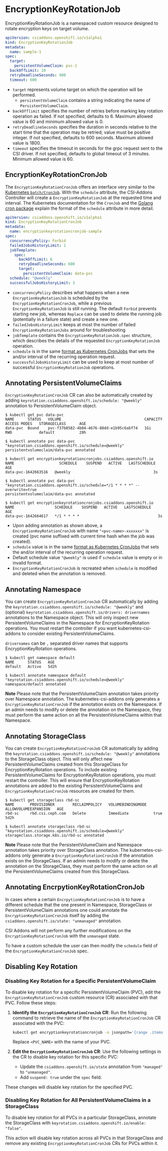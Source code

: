 # EncryptionKeyRotationJob

EncryptionKeyRotationJob is a namespaced custom resource designed to rotate encryption keys on target volume.

```yaml
apiVersion: csiaddons.openshift.io/v1alpha1
kind: EncryptionKeyRotationJob
metadata:
  name: sample-1
spec:
  target:
    persistentVolumeClaim: pvc-1
  backOffLimit: 10
  retryDeadlineSeconds: 900
  timeout: 600
```

- `target` represents volume target on which the operation will be performed.
  - `persistentVolumeClaim` contains a string indicating the name of `PersistentVolumeClaim`.
- `backOfflimit` specifies the number of retries before marking key rotation operation as failed. If not specified, defaults to 6. Maximum allowed value is 60 and minimum allowed value is 0.
- `retryDeadlineSeconds` specifies the duration in seconds relative to the start time that the operation may be retried; value must be positive integer. If not specified, defaults to 600 seconds. Maximum allowed value is 1800.
- `timeout` specifies the timeout in seconds for the grpc request sent to the CSI driver. If not specified, defaults to global timeout of 3 minutes. Minimum allowed value is 60.

## EncryptionKeyRotationCronJob

The `EncryptionKeyRotationCronJob` offers an interface very similar to the [Kubernetes
`batch/CronJob`][batch_cronjob]. With the `schedule` attribute, the CSI-Addons
Controller will create a `EncryptionKeyRotationJob` at the requested time and interval.
The Kubernetes documentation for the `CronJob` and the [Golang cron
package][go_cron] explain the format of the `schedule` attribute in more
detail.

```yaml
apiVersion: csiaddons.openshift.io/v1alpha1
kind: EncryptionKeyRotationCronJob
metadata:
  name: encryptionkeyrotationcronjob-sample
spec:
  concurrencyPolicy: Forbid
  failedJobsHistoryLimit: 1
  jobTemplate:
    spec:
      backOffLimit: 6
      retryDeadlineSeconds: 600
      target:
        persistentVolumeClaim: data-pvc
  schedule: "@weekly"
  successfulJobsHistoryLimit: 3
```

- `concurrencyPolicy` describes what happens when a new `EncryptionKeyRotationJob` is
  scheduled by the `EncryptionKeyRotationCronJob`, while a previous `EncryptionKeyRotationJob` is
  still running. The default `Forbid` prevents starting new job, whereas
  `Replace` can be used to delete the running job (potentially in a failure
  state) and create a new one.
- `failedJobsHistoryLimit` keeps at most the number of failed
  `EncryptionKeyRotationJobs` around for troubleshooting
- `jobTemplate` contains the `EncryptionKeyRotationJob.spec` structure, which describes
  the details of the requested `EncryptionKeyRotationJob` operation.
- `schedule` is in the same [format as Kubernetes CronJobs][batch_cronjob] that
  sets the and/or interval of the recurring operation request.
- `successfulJobsHistoryLimit` can be used to keep at most number of successful
  `EncryptionKeyRotationJob` operations.

## Annotating PersistentVolumeClaims

`EncryptionKeyRotationCronJob` CR can also be automatically created by adding
`keyrotation.csiaddons.openshift.io/schedule: "@weekly"` annotation
to PersistentVolumeClaim object.

```console
$ kubectl get pvc data-pvc
NAME      STATUS   VOLUME                                     CAPACITY   ACCESS MODES   STORAGECLASS      AGE
data-pvc  Bound    pvc-f37b8582-4b04-4676-88dd-e1b95c6abf74   1Gi        RWO            default           20h

$ kubectl annotate pvc data-pvc "keyrotation.csiaddons.openshift.io/schedule=@weekly"
persistentvolumeclaim/data-pvc annotated

$ kubectl get encryptionkeyrotationcronjobs.csiaddons.openshift.io
NAME                    SCHEDULE    SUSPEND   ACTIVE   LASTSCHEDULE   AGE
data-pvc-1642663516   @weekly                                     3s

$ kubectl annotate pvc data-pvc "keyrotation.csiaddons.openshift.io/schedule=*/1 * * * *" --overwrite=true
persistentvolumeclaim/data-pvc annotated

$ kubectl get encryptionkeyrotationcronjobs.csiaddons.openshift.io
NAME                  SCHEDULE    SUSPEND   ACTIVE   LASTSCHEDULE   AGE
data-pvc-1642664617   */1 * * * *                                   3s
```

- Upon adding annotation as shown above, a `EncryptionKeyRotationCronJob` with name
  `"<pvc-name>-xxxxxxx"` is created (pvc name suffixed with current time hash when
  the job was created).
- `schedule` value is in the same [format as Kubernetes CronJobs][batch_cronjob]
  that sets the and/or interval of the recurring operation request.
- Default schedule value `"@weekly"` is used if `schedule` value is empty or in invalid format.
- `EncryptionKeyRotationCronJob` is recreated when `schedule` is modified and deleted when
  the annotation is removed.

[batch_cronjob]: https://kubernetes.io/docs/concepts/workloads/controllers/cron-jobs/
[go_cron]: https://pkg.go.dev/github.com/robfig/cron/v3#hdr-CRON_Expression_Format

## Annotating Namespace

You can create `EncryptionKeyRotationCronJob` CR automatically by adding the
`keyrotation.csiaddons.openshift.io/schedule: "@weekly"` and (optional)
`keyrotation.csiaddons.openshift.io/drivers: drivernames` annotations to the
Namespace object. This will only inspect new PersistentVolumeClaims in the
Namespace for EncryptionKeyRotation operations. You must restart the controller if you
want kubernetes-csi-addons to consider existing PersistentVolumeClaims.

`drivernames` can be `,` separated driver names that supports EncryptionKeyRotation operations.

```console
$ kubectl get namespace default
NAME      STATUS   AGE
default   Active   5d2h

$ kubectl annotate namespace default "keyrotation.csiaddons.openshift.io/schedule=@weekly"
namespace/default annotated
```

**Note** Please note that the PersistentVolumeClaim annotation takes priority over Namespace
annotation. The kubernetes-csi-addons only generates a `EncryptionKeyRotationCronJob` if the annotation
exists on the Namespace. If an admin needs to modify or delete the annotation on the Namespace,
they must perform the same action on all the PersistentVolumeClaims within that Namespace.

## Annotating StorageClass

You can create `EncryptionKeyRotationCronJob` CR automatically by adding the
`keyrotation.csiaddons.openshift.io/schedule: "@weekly"` annotations to the StorageClass object.
This will only affect new PersistentVolumeClaims created from this StorageClass for EncryptionKeyRotation
operations. To include existing PersistentVolumeClaims for EncryptionKeyRotation operations, you must restart the controller. This will ensure that EncryptionKeyRotation annotations are added to the existing
PersistentVolumeClaims and `EncryptionKeyRotationCronJob` resources are created for them.

```console
$ kubectl get storageclass rbd-sc
NAME       PROVISIONER        RECLAIMPOLICY   VOLUMEBINDINGMODE   ALLOWVOLUMEEXPANSION   AGE
rbd-sc     rbd.csi.ceph.com   Delete          Immediate           true                   5d2h

$ kubectl annotate storageclass rbd-sc "keyrotation.csiaddons.openshift.io/schedule=@weekly"
storageclass.storage.k8s.io/rbd-sc annotated
```

**Note** Please note that the PersistentVolumeClaim and Namespace annotation takes priority
over StorageClass annotation. The kubernetes-csi-addons only generate a `EncryptionKeyRotationCronJob`
if the annotation exists on the StorageClass. If an admin needs to modify or delete the
annotation on the StorageClass, they must perform the same action on all the PersistentVolumeClaims
created from this StorageClass.

## Annotating EncrpytionKeyRotationCronJob

In cases where a certain `EncrpytionKeyRotationCronJob` is to have a different schedule that the one present
in Namespace, StorageClass or PersistentVolumeClaim annotations one could annotate the `EncryptionKeyRotationCronJob`
itself by adding the `csiaddons.openshift.io/state: "unmanaged"` annotation.

CSI Addons will not perform any further modifications on the `EncryptionKeyRotationCronJob` with the `unmanaged` state.

To have a custom schedule the user can then modify the `schedule` field of the `EncryptionKeyRotationCronJob` spec.

## Disabling Key Rotation

### Disabling Key Rotation for a Specific PersistentVolumeClaim

To disable key rotation for a specific PersistentVolumeClaim (PVC), edit the `EncryptionKeyRotationCronJob` custom resource (CR) associated with that PVC. Follow these steps:

1. **Identify the `EncryptionKeyRotationCronJob` CR**: Run the following command to retrieve the name of the `EncryptionKeyRotationCronJob` CR associated with the PVC:

   ```bash
   kubectl get encryptionkeyrotationcronjob -o jsonpath='{range .items[?(@.spec.jobTemplate.spec.target.persistentVolumeClaim=="<PVC_NAME>")]}{.metadata.name}{"\n"}{end}'
   ```

   Replace `<PVC_NAME>` with the name of your PVC.

2. **Edit the `EncryptionKeyRotationCronJob` CR**: Use the following settings in the CR to disable key rotation for this specific PVC:
   - Update the `csiaddons.openshift.io/state` annotation from `"managed"` to `"unmanaged"`.
   - Add `suspend: true` under the `spec` field.

These changes will disable key rotation for the specified PVC.

### Disabling Key Rotation for All PersistentVolumeClaims in a StorageClass

To disable key rotation for all PVCs in a particular StorageClass, annotate the StorageClass with `keyrotation.csiaddons.openshift.io/enable: "false"`.

This action will disable key rotation across all PVCs in that StorageClass and remove any existing `EncryptionKeyRotationCronJob` CRs for PVCs within it.
